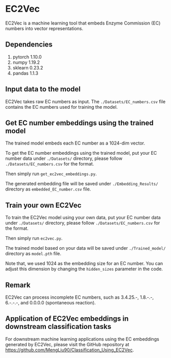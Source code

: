 # EC2Vec
EC2Vec is a machine learning tool that embeds Enzyme Commission (EC) numbers into vector representations.
## Dependencies
1. pytorch 1.10.0
3. numpy 1.19.2
4. sklearn 0.23.2
5. pandas 1.1.3

## Input data to the model
EC2Vec takes raw EC numbers as input. 
The ```./Datasets/EC_numbers.csv``` file contains the EC numbers used for training the model.
## Get EC number embeddings using the trained model
The trained model embeds each EC number as a 1024-dim vector.

To get the EC number embeddings using the trained model, put your EC number data under ```./Datasets/``` directory, please follow ```./Datasets/EC_numbers.csv``` for the format. 

Then simply run ```get_ec2vec_embeddings.py```. 

The generated embedding file will be saved under ```./Embedding_Results/``` directory as ```embedded_EC_number.csv``` file.
## Train your own EC2Vec 
To train the EC2Vec model using your own data, put your EC number data under ```./Datasets/``` directory, please follow ```./Datasets/EC_numbers.csv``` for the format. 

Then simply run ```ec2vec.py```.

The trained model based on your data will be saved under ```./Trained_model/``` directory as ```model.pth``` file.

Note that, we used 1024 as the embedding size for an EC number. You can adjust this dimension by changing the ```hidden_sizes``` parameter in the code.

## Remark
EC2Vec can process incomplete EC numbers, such as 3.4.25.-, 1.8.-.-, 6.-.-.-, and 0.0.0.0 (spontaneous reaction).

## Application of EC2Vec embeddings in downstream classification tasks
For downstream machine learning applications using the EC embeddings generated by EC2Vec, please visit the GitHub repository at https://github.com/MengLiu90/Classification_Using_EC2Vec.
